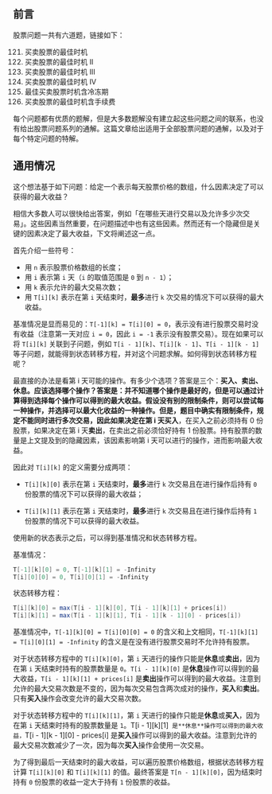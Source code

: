 ## 前言

股票问题一共有六道题，链接如下：

121. 买卖股票的最佳时机
122. 买卖股票的最佳时机 II
123. 买卖股票的最佳时机 III
188. 买卖股票的最佳时机 IV
309. 最佳买卖股票时机含冷冻期
126. 买卖股票的最佳时机含手续费

每个问题都有优质的题解，但是大多数题解没有建立起这些问题之间的联系，也没有给出股票问题系列的通解。这篇文章给出适用于全部股票问题的通解，以及对于每个特定问题的特解。

## 通用情况

这个想法基于如下问题：给定一个表示每天股票价格的数组，什么因素决定了可以获得的最大收益？

相信大多数人可以很快给出答案，例如「在哪些天进行交易以及允许多少次交易」。这些因素当然重要，在问题描述中也有这些因素。然而还有一个隐藏但是关键的因素决定了最大收益，下文将阐述这一点。

首先介绍一些符号：

- 用 `n` 表示股票价格数组的长度；
- 用 `i` 表示第 `i` 天（`i` 的取值范围是 `0` 到 `n - 1`）；
- 用 `k` 表示允许的最大交易次数；
- 用 `T[i][k]` 表示在第 `i` 天结束时，**最多**进行 `k` 次交易的情况下可以获得的最大收益。

基准情况是显而易见的：`T[-1][k] = T[i][0] = 0`，表示没有进行股票交易时没有收益（注意第一天对应 `i = 0`，因此 `i = -1` 表示没有股票交易）。现在如果可以将 `T[i][k]` 关联到子问题，例如 `T[i - 1][k]`、`T[i][k - 1]`、`T[i - 1][k - 1]` 等子问题，就能得到状态转移方程，并对这个问题求解。如何得到状态转移方程呢？

最直接的办法是看第 i 天可能的操作。有多少个选项？答案是三个：**买入、卖出、休息。**应该选择哪个操作？答案是：并不知道哪个操作是最好的，但是可以通过计算得到选择每个操作可以得到的最大收益。假设没有别的限制条件，则可以尝试每一种操作，并选择可以最大化收益的一种操作。但是，题目中确实有限制条件，规定不能同时进行多次交易，因此如果决定在第 i 天**买入**，在买入之前必须持有 0 份股票，如果决定在第 i 天**卖出**，在卖出之前必须恰好持有 1 份股票。持有股票的数量是上文提及到的隐藏因素，该因素影响第 i 天可以进行的操作，进而影响最大收益。

因此对 `T[i][k]` 的定义需要分成两项：

- `T[i][k][0]` 表示在第 `i` 天结束时，**最多**进行 `k` 次交易且在进行操作后持有 `0` 份股票的情况下可以获得的最大收益；

- `T[i][k][1]` 表示在第 `i` 天结束时，**最多**进行 `k` 次交易且在进行操作后持有 `1` 份股票的情况下可以获得的最大收益。

使用新的状态表示之后，可以得到基准情况和状态转移方程。

基准情况：

```java
T[-1][k][0] = 0, T[-1][k][1] = -Infinity
T[i][0][0] = 0, T[i][0][1] = -Infinity
```

状态转移方程：

```java
T[i][k][0] = max(T[i - 1][k][0], T[i - 1][k][1] + prices[i])
T[i][k][1] = max(T[i - 1][k][1], T[i - 1][k - 1][0] - prices[i])
```

基准情况中，`T[-1][k][0] = T[i][0][0] = 0` 的含义和上文相同，`T[-1][k][1] = T[i][0][1] = -Infinity` 的含义是在没有进行股票交易时不允许持有股票。

对于状态转移方程中的 `T[i][k][0]`，第 `i` 天进行的操作只能是**休息**或**卖出**，因为在第 `i` 天结束时持有的股票数量是 `0`。`T[i - 1][k][0]` 是**休息**操作可以得到的最大收益，`T[i - 1][k][1] + prices[i]` 是**卖出**操作可以得到的最大收益。注意到允许的最大交易次数是不变的，因为每次交易包含两次成对的操作，**买入**和**卖出**。只有**买入**操作会改变允许的最大交易次数。

对于状态转移方程中的 `T[i][k][1]`，第 `i` 天进行的操作只能是**休息**或**买入**，因为在第 `i` 天结束时持有的股票数量是 `1`。T[i - 1][k][1]` 是**休息**操作可以得到的最大收益，`T[i - 1][k - 1][0] - prices[i] 是**买入**操作可以得到的最大收益。注意到允许的最大交易次数减少了一次，因为每次**买入**操作会使用一次交易。

为了得到最后一天结束时的最大收益，可以遍历股票价格数组，根据状态转移方程计算 `T[i][k][0]` 和 `T[i][k][1]` 的值。最终答案是 `T[n - 1][k][0]`，因为结束时持有 `0` 份股票的收益一定大于持有 `1` 份股票的收益。